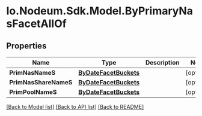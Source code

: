 # Io.Nodeum.Sdk.Model.ByPrimaryNasFacetAllOf
## Properties

Name | Type | Description | Notes
------------ | ------------- | ------------- | -------------
**PrimNasNameS** | [**ByDateFacetBuckets**](ByDateFacetBuckets.md) |  | [optional] 
**PrimNasShareNameS** | [**ByDateFacetBuckets**](ByDateFacetBuckets.md) |  | [optional] 
**PrimPoolNameS** | [**ByDateFacetBuckets**](ByDateFacetBuckets.md) |  | [optional] 

[[Back to Model list]](../README.md#documentation-for-models) [[Back to API list]](../README.md#documentation-for-api-endpoints) [[Back to README]](../README.md)

